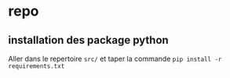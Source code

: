# repo

## installation des package python

Aller dans le repertoire `src/` et taper la commande `pip install -r requirements.txt`

